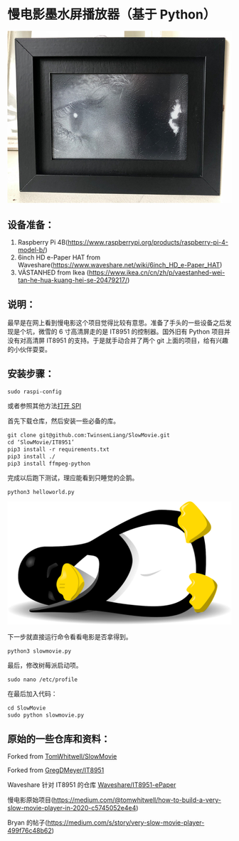 # 慢电影墨水屏播放器（基于 Python）

![](Extras/img.jpg)

## 设备准备：

1. Raspberry Pi 4B(https://www.raspberrypi.org/products/raspberry-pi-4-model-b/)
2. 6inch HD e-Paper HAT from Waveshare(https://www.waveshare.net/wiki/6inch_HD_e-Paper_HAT)
3. VÄSTANHED from Ikea (https://www.ikea.cn/cn/zh/p/vaestanhed-wei-tan-he-hua-kuang-hei-se-20479217/)

## 说明：

最早是在网上看到慢电影这个项目觉得比较有意思。准备了手头的一些设备之后发现是个坑，微雪的 6 寸高清屏走的是 IT8951 的控制器。国外旧有 Python 项目并没有对高清屏 IT8951 的支持。于是就手动合并了两个 git 上面的项目，给有兴趣的小伙伴耍耍。

## 安装步骤：

```key
sudo raspi-config
```

或者参照其他方法[打开 SPI](https://www.raspberrypi-spy.co.uk/2014/08/enabling-the-spi-interface-on-the-raspberry-pi/)

首先下载仓库，然后安装一些必备的库。

```key
git clone git@github.com:TwinsenLiang/SlowMovie.git
cd ‘SlowMovie/IT8951’
pip3 install -r requirements.txt
pip3 install ./
pip3 install ffmpeg-python
```
完成以后跑下测试，理应能看到只睡觉的企鹅。
```key
python3 helloworld.py
```
![avatar](/images/sleeping_penguin.png)

下一步就直接运行命令看看电影是否拿得到。
```key
python3 slowmovie.py
```
最后，修改树莓派启动项。
```key
sudo nano /etc/profile
```

在最后加入代码：
```key
cd SlowMovie
sudo python slowmovie.py
```

## 原始的一些仓库和资料：

Forked from [TomWhitwell/SlowMovie](https://github.com/TomWhitwell/SlowMovie)

Forked from [GregDMeyer/IT8951](https://github.com/GregDMeyer/IT8951)

Waveshare 针对 IT8951 的仓库 [Waveshare/IT8951-ePaper](https://github.com/waveshare/IT8951-ePaper)

慢电影原始项目(https://medium.com/@tomwhitwell/how-to-build-a-very-slow-movie-player-in-2020-c5745052e4e4)

Bryan 的帖子(https://medium.com/s/story/very-slow-movie-player-499f76c48b62)
